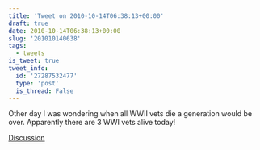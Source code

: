 ```yaml
---
title: 'Tweet on 2010-10-14T06:38:13+00:00'
draft: true
date: 2010-10-14T06:38:13+00:00
slug: '201010140638'
tags:
  - tweets
is_tweet: true
tweet_info:
  id: '27287532477'
  type: 'post'
  is_thread: False
---
```




Other day I was wondering when all WWII vets die a generation would be over. Apparently there are 3 WWI vets alive today!

[Discussion](https://x.com/sytelus/status/27287532477)
